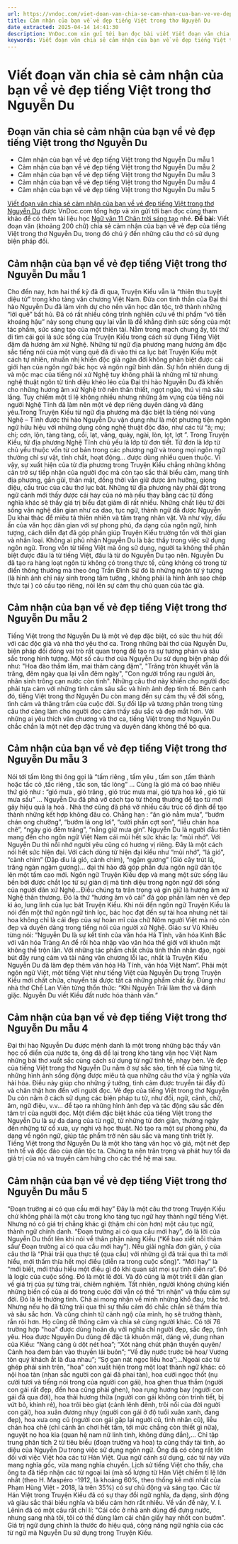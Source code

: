 ```yaml
---
url: https://vndoc.com/viet-doan-van-chia-se-cam-nhan-cua-ban-ve-ve-dep-tieng-viet-trong-tho-nguyen-du-318320
title: Cảm nhận của bạn về vẻ đẹp tiếng Việt trong thơ Nguyễn Du
date_extracted: 2025-04-14 14:41:30
description: VnDoc.com xin gửi tới bạn đọc bài viết Viết đoạn văn chia sẻ cảm nhận của bạn về vẻ đẹp tiếng Việt trong thơ Nguyễn Du. Mời các bạn cùng theo dõi chi tiết bài viết dưới đây.
keywords: Viết đoạn văn chia sẻ cảm nhận của bạn về vẻ đẹp tiếng Việt trong thơ Nguyễn Du,cảm nhận của bạn về vẻ đẹp tiếng Việt trong thơ Nguyễn Du,cảm nhận về vẻ đẹp tiếng Việt trong thơ Nguyễn DuViết đoạn văn khoảng 200 chữ chia sẻ cảm nhận của bạn về vẻ đẹp của tiếng Việt trong thơ Nguyễn Du,đoạn văn chia sẻ cảm nhận của bạn về vẻ đẹp tiếng Việt trong thơ Nguyễn Du,vẻ đẹp tiếng Việt trong thơ Nguyễn Du,ngữ văn 11 Chân trời sáng tạo,văn mẫu 11 Chân trời sáng tạo
---
```


# Viết đoạn văn chia sẻ cảm nhận của bạn về vẻ đẹp tiếng Việt trong thơ Nguyễn Du
## Đoạn văn chia sẻ cảm nhận của bạn về vẻ đẹp tiếng Việt trong thơ Nguyễn Du
  * Cảm nhận của bạn về vẻ đẹp tiếng Việt trong thơ Nguyễn Du mẫu 1
  * Cảm nhận của bạn về vẻ đẹp tiếng Việt trong thơ Nguyễn Du mẫu 2
  * Cảm nhận của bạn về vẻ đẹp tiếng Việt trong thơ Nguyễn Du mẫu 3
  * Cảm nhận của bạn về vẻ đẹp tiếng Việt trong thơ Nguyễn Du mẫu 4
  * Cảm nhận của bạn về vẻ đẹp tiếng Việt trong thơ Nguyễn Du mẫu 5

[Viết đoạn văn chia sẻ cảm nhận của bạn về vẻ đẹp tiếng Việt trong thơ Nguyễn Du](<https://vndoc.com/viet-doan-van-chia-se-cam-nhan-cua-ban-ve-ve-dep-tieng-viet-trong-tho-nguyen-du-318320>) được VnDoc.com tổng hợp và xin gửi tới bạn đọc cùng tham khảo để có thêm tài liệu học [Ngữ văn 11 Chân trời sáng tạo](<https://vndoc.com/ngu-van-11-chan-troi-sang-tao>) nhé.
**Đề bài:** Viết đoạn văn \(khoảng 200 chữ\) chia sẻ cảm nhận của bạn về vẻ đẹp của tiếng Việt trong thơ Nguyễn Du, trong đó chú ý đến những câu thơ có sử dụng biện pháp đối.
## Cảm nhận của bạn về vẻ đẹp tiếng Việt trong thơ Nguyễn Du mẫu 1
Cho đến nay, hơn hai thế kỷ đã đi qua, Truyện Kiều vẫn là “thiên thu tuyệt diệu từ” trong kho tàng văn chương Việt Nam. Đứa con tinh thần của Đại thi hào Nguyễn Du đã làm vinh dự cho nền văn học dân tộc, trở thành những “lời quê” bất hủ. Đã có rất nhiều công trình nghiên cứu về thi phẩm “vô tiền khoáng hậu” này song chung quy lại vẫn là để khẳng định sức sống của một tác phẩm, sức sáng tạo của một thiên tài. Nằm trong mạch chung ấy, tôi thử đi tìm cái gọi là sức sống của Truyện Kiều trong cách sử dụng Tiếng Việt đậm đà hương âm xứ Nghệ. Những từ ngữ địa phương mang hương âm đặc sắc tiếng nói của một vùng quê đã đi vào thi ca lục bát Truyện Kiều một cách tự nhiên, nhuần nhị khiến độc giả ngàn đời không phân biệt được cái giới hạn của ngôn ngữ bác học và ngôn ngữ bình dân. Sự hồn nhiên dung dị và mộc mạc của tiếng nói xứ Nghệ tuy không phải là những mĩ từ nhưng nghệ thuật ngôn từ tinh diệu khéo léo của Đại thi hào Nguyễn Du đã khiến cho những hương âm xứ Nghệ trở nên thân thiết, ngọt ngào, thú vị mà sâu lắng. Tuy chiếm một tỉ lệ không nhiều nhưng những âm vựng của tiếng nói người Nghệ Tĩnh đã làm nên một vẻ đẹp riêng duyên dáng và đáng yêu.Trong Truyện Kiều từ ngữ địa phương mà đặc biệt là tiếng nói vùng Nghệ – Tĩnh được thi hào Nguyễn Du vận dụng như là một phương tiện ngôn ngữ hữu hiệu với những dụng công nghệ thuật độc đáo, như các từ “ả; mụ; chi; cơn, lộn, tàng tàng, cổi, lạt, văng, quảy, ngài, lòn, lọt, lợt ”. Trong Truyện Kiều, từ địa phương Nghệ Tĩnh chủ yếu là lớp từ đơn tiết. Từ đơn là lớp từ chủ yếu thuộc vốn từ cơ bản trong các phương ngữ và trong mọi ngôn ngữ thường chỉ sự vật, tính chất, hoạt động… được dùng nhiều quen thuộc. Vì vậy, sự xuất hiện của từ địa phương trong Truyện Kiều chẳng những không cản trở sự tiếp nhận của người đọc mà còn tạo sắc thái biểu cảm, mang tính địa phương, gần gũi, thân mật, đồng thời vẫn giữ được âm hưởng, giọng điệu, cấu trúc của câu thơ lục bát. Những từ địa phương này phải đặt trong ngữ cảnh mới thấy được cái hay của nó mà nếu thay bằng các từ đồng nghĩa khác sẽ thấy giá trị biểu đạt giảm đi rất nhiều. Những chất liệu từ đời sống văn nghệ dân gian như ca dao, tục ngữ, thành ngữ đã được Nguyễn Du khai thác để miêu tả thiên nhiên và tâm trạng nhân vật. Và như vậy, dấu ấn của văn học dân gian với sự phong phú, đa dạng của ngôn ngữ, hình tượng, cách diễn đạt đã góp phần giúp Truyện Kiều trường tồn với thời gian và nhân loại. Không ai phủ nhận Nguyễn Du là bậc thầy trong việc sử dụng ngôn ngữ. Trong vốn từ tiếng Việt mà ông sử dụng, người ta không thể phân biệt được đâu là từ tiếng Việt, đâu là từ do Nguyễn Du tạo nên. Nguyễn Du đã tạo ra hàng loạt ngôn từ không có trong thực tế, cũng không có trong từ điển thông thường mà theo ông Trần Đình Sử đó là những ngôn từ ý tượng \(là hình ảnh chỉ nảy sinh trong tâm tưởng , không phải là hình ảnh sao chép thực tại \) có cấu tạo riêng, nói lên sự cảm thụ chủ quan của tác giả.
## Cảm nhận của bạn về vẻ đẹp tiếng Việt trong thơ Nguyễn Du mẫu 2
Tiếng Việt trong thơ Nguyễn Du là một vẻ đẹp đặc biệt, có sức thu hút đối với các độc giả và nhà thơ yêu thơ ca. Trong những bài thơ của Nguyễn Du, biện pháp đối đóng vai trò rất quan trọng để tạo ra sự tương phản và sâu sắc trong hình tượng. Một số câu thơ của Nguyễn Du sử dụng biện pháp đối như: "Hoa đào thắm lắm, mai thâm càng đậm", "Trăng tròn khuyết vẫn là trăng, đêm ngày qua lại vẫn đêm ngày", "Con người trồng rau người ăn, nhân sinh trông cạn nước còn tình". Những câu thơ này khiến cho người đọc phải tựa cảm với những tình cảm sâu sắc và hình ảnh đẹp tinh tế. Bên cạnh đó, tiếng Việt trong thơ Nguyễn Du còn mang đến sự cảm thụ về đời sống, tình cảm và thăng trầm của cuộc đời. Sự đối lập và tương phản trong từng câu thơ càng làm cho người đọc cảm thấy sâu sắc và đẹp mắt hơn. Với những ai yêu thích văn chương và thơ ca, tiếng Việt trong thơ Nguyễn Du chắc chắn là một nét đẹp đặc trưng và duyên dáng không thể bỏ qua.
## Cảm nhận của bạn về vẻ đẹp tiếng Việt trong thơ Nguyễn Du mẫu 3
Nói tới tấm lòng thì ông gọi là “tấm riêng , tấm yêu , tấm son ,tấm thành hoặc tấc cỏ ,tấc riêng , tấc son, tấc lòng” … Cùng là gió mà có bao nhiêu thứ gió như : “gió mưa , gió trăng , gió trúc mưa mai, gió tựa hoa kề , gió tủi mưa sầu” … Nguyễn Du đã phá vỡ cách tạo từ thông thường để tạo từ mới gây hiệu quả lạ hoá . Nhà thơ cũng đã phá vỡ nhiều cấu trúc cố định để tạo thành những kết hợp không đâu có. Chẳng hạn : “ăn gió nằm mưa”, “bướm chán ong chường”, “bướm lả ong lơi”, “cười phấn cợt son”, “liễu chán hoa chê”, “ngày gió đêm trăng”, “nắng giữ mưa gìn”. Nguyễn Du là người đầu tiên mang đến cho ngôn ngữ Việt Nam cái mùi hết sức khác lạ: “mùi nhớ”. Với Nguyễn Du thì nỗi nhớ người yêu cũng có hương vị riêng. Đây là một cách nói hết sức hiện đại. Với cách dùng từ hiện đại kiểu như “mùi nhớ”, “lá gió”, “cành chim” \(Dập dìu lá gió, cành chim\), “ngậm gương” \(Gió cây trút lá, trăng ngàn ngậm gương\)... đại thi hào đã góp phần đưa ngôn ngữ dân tộc lên một tầm cao mới. Ngôn ngữ Truyện Kiều đẹp và mang một sức sống lâu bền bởi được chắt lọc từ sự giản dị mà tinh diệu trong ngôn ngữ đời sống của người dân xứ Nghệ…Điều chúng ta trân trọng và gìn giữ là hương âm xứ Nghệ thân thương. Đó là thứ “hương âm vô cải” đã góp phần làm nên vẻ đẹp kì ảo, lung linh của lục bát Truyện Kiều. Khi nói đến ngôn ngữ Truyện Kiều là nói đến một thứ ngôn ngữ tinh lọc, bác học đạt đến sự tài hoa nhưng nét tài hoa không chỉ là cái đẹp của sự hoàn mĩ của chữ Nôm người Việt mà nó còn đẹp và duyên dáng trong tiếng nói của người xứ Nghệ. Giáo sư Vũ Khiêu từng nói: “Nguyễn Du là sự kết tinh của văn hóa Hà Tĩnh, văn hóa Kinh Bắc với văn hóa Tràng An để rồi hòa nhập vào văn hóa thế giới với khuôn mặt không thể trộn lẫn. Với những tác phẩm chất chứa tinh thần nhân đạo, ngòi bút đầy rung cảm và tài năng văn chương lỗi lạc, nhất là Truyện Kiều Nguyễn Du đã làm đẹp thêm văn hóa Hà Tĩnh, văn hóa Việt Nam”. Phải một ngôn ngữ Việt, một tiếng Việt như tiếng Việt của Nguyễn Du trong Truyện Kiều mới chất chứa, chuyển tải được tất cả những phẩm chất ấy. Đúng như nhà thơ Chế Lan Viên từng thổn thức:
“Khi Nguyễn Trãi làm thơ và đánh giặc.
Nguyễn Du viết Kiều đất nước hóa thành văn.”
## Cảm nhận của bạn về vẻ đẹp tiếng Việt trong thơ Nguyễn Du mẫu 4
Đại thi hào Nguyễn Du được mệnh danh là một trong những bậc thầy văn học cổ điển của nước ta, ông đã để lại trong kho tàng văn học Việt Nam những bài thơ xuất sắc cùng cách sử dụng từ ngữ tinh tế, nhạy bén. Vẻ đẹp của tiếng Việt trong thơ Nguyễn Du nằm ở sự sắc sảo, tinh tế của từng từ, những hình ảnh sống động được miêu tả qua những câu thơ vừa ý nghĩa vừa hài hòa. Điều này giúp cho những ý tưởng, tình cảm được truyền tải đầy đủ và chân thật hơn đến với người đọc. Vẻ đẹp của tiếng Việt trong thơ Nguyễn Du còn nằm ở cách sử dụng các biện pháp tu từ, như đối, ngữ, cảnh, chữ, âm, ngữ điệu, v.v... để tạo ra những hình ảnh đẹp và tác động sâu sắc đến tâm trí của người đọc. Một điểm đặc biệt khác của tiếng Việt trong thơ Nguyễn Du là sự đa dạng của từ ngữ, từ những từ đơn giản, thường ngày đến những từ cổ xưa, uy nghi và học thuật. Nó tạo ra một sự phong phú, đa dạng về ngôn ngữ, giúp tác phẩm trở nên sâu sắc và mang tính triết lý. Tiếng Việt trong thơ Nguyễn Du là một kho tàng văn học vô giá, một nét đẹp tinh tế và độc đáo của dân tộc ta. Chúng ta nên trân trọng và phát huy tối đa giá trị của nó và truyền cảm hứng cho các thế hệ mai sau.
## Cảm nhận của bạn về vẻ đẹp tiếng Việt trong thơ Nguyễn Du mẫu 5
“Đoạn trường ai có qua cầu mới hay”
Đây là một câu thơ trong Truyện Kiều chứ không phải là một câu trong kho tàng tục ngữ hay thành ngữ tiếng Việt. Nhưng nó có giá trị chẳng khác gì \(thậm chí còn hơn\) một câu tục ngữ, thành ngữ chính danh. “Đoạn trường ai có qua cầu mới hay”, đó là lời của Nguyễn Du thốt lên khi nói về thân phận nàng Kiều \(“Kể bao xiết nỗi thảm sầu/ Đoạn trường ai có qua cầu mới hay”\). Nếu giải nghĩa đơn giản, ý của câu thơ là “Phải trải qua thực tế \(qua cầu\) với những gì đã trải qua thì ta mới hiểu, mới thấm thía hết mọi điều \(diễn ra trong cuộc sống\)”. “Mới hay” là “mới biết, mới thấu hiểu một điều gì đó khi quan sát mọi sự tình diễn ra”. Đó là logic của cuộc sống. Đó là một lẽ đời. Và đó cũng là một triết lí dân gian về giá trị của sự từng trải, chiêm nghiệm. Tất nhiên, người không chứng kiến những biến cố của ai đó trong cuộc đời vẫn có thể “tri nhận” và thấu cảm sự đời. Đó là lẽ thường tình. Chả ai mong nhận về mình những khổ đau, trắc trở. Nhưng nếu họ đã từng trải qua thì sự thấu cảm đó chắc chắn sẽ thấm thía và sâu sắc hơn. Và cũng chính từ cảnh ngộ của mình, họ sẽ trưởng thành, rắn rỏi hơn. Họ cũng dễ thông cảm và chia sẻ cùng người khác. Có tới 76 trường hợp "hoa" được dùng hoán dụ với nghĩa chỉ người đẹp, sắc đẹp, tình yêu. Hoa được Nguyễn Du dùng để đặc tả khuôn mặt, dáng vẻ, dung nhan của Kiều: “Nàng càng ủ dột nét hoa”; “Xót nàng chút phận thuyền quyên/ Cành hoa đem bán vào thuyền lái buôn”; “Về đây nước trước bẻ hoa/ Vương tôn quý khách ắt là đua nhau”; “Sợ gan nát ngọc liều hoa”;...Ngoài các từ ghép phái sinh trên, "hoa" còn xuất hiện trong một loạt thành ngữ khác: cỏ nội hoa tàn \(nhan sắc người con gái đã phai tàn\), hoa cười ngọc thốt \(nụ cười tươi và tiếng nói trong của người con gái\), hoa ghen thua thắm \(người con gái rất đẹp, đến hoa cũng phải ghen\), hoa rụng hương bay \(người con gái đã qua đời\), hoa thải hương thừa \(người con gái không còn trinh tiết, bị vứt bỏ, khinh rẻ\), hoa trôi bèo giạt \(cảnh lênh đênh, trôi nổi của đời người con gái\), hoa xuân đương nhụy \(người con gái ở độ tuổi xuân xanh, đang đẹp\), hoa xưa ong cũ \(người con gái gặp lại người cũ, tình nhân cũ\), liễu chán hoa chê \(chỉ cảnh ăn chơi hết tầm, tới mức chẳng còn thiết gì nữa\), nguyệt nọ hoa kia \(quan hệ nam nữ linh tinh, không đứng đắn\),... Chỉ tập trung phân tích 2 từ tiêu biểu \(đoạn trường và hoa\) ta cũng thấy tài tình, ảo diệu của Nguyễn Du trong việc sử dụng ngôn ngữ. Ông đã có công rất lớn đối với việc Việt hóa các từ Hán Việt. Qua ngữ cảnh sử dụng, các từ này vừa mang nghĩa gốc, vừa mang nghĩa chuyển. Lịch sử tiếng Việt cho thấy, cha ông ta đã tiếp nhận các từ ngoại lai \(mà số lượng từ Hán Việt chiểm tỉ lệ lớn nhất \(theo H. Maspéro -1912, là khoảng 60%, theo thống kê mới nhất của Phạm Hùng Việt - 2018, là trên 35%\) có sự chủ động và sáng tạo. Các từ Hán Việt trong Truyện Kiều đã có sự thay đổi ngữ nghĩa, đa dạng, sinh động và giàu sắc thái biểu nghĩa và biểu cảm hơn rất nhiều. Về vấn đề này, V. I. Lênin đã có một câu rất chí lí: "Cái cốc ở nhà anh dùng để đựng nước, nhưng sang nhà tôi, tôi có thể dùng làm cái chặn giấy hay nhốt con bướm". Giá trị ngữ dụng chính là thước đo hiệu quả, công năng ngữ nghĩa của các từ ngữ mà Nguyễn Du sử dụng trong Truyện Kiều.
